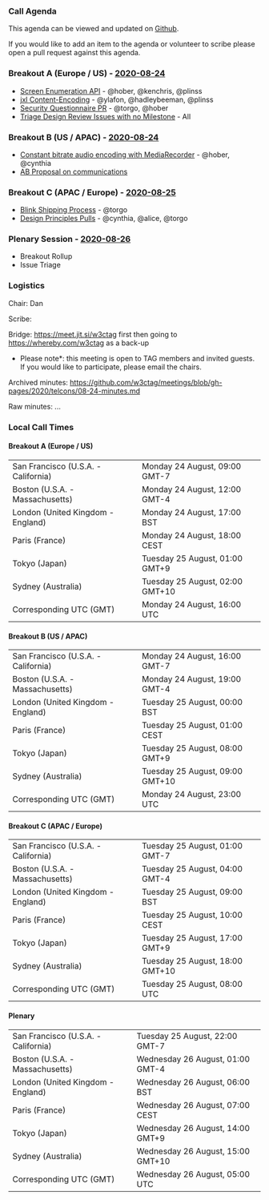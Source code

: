 ### Call Agenda

This agenda can be viewed and updated on [Github](https://github.com/w3ctag/meetings/blob/gh-pages/2020/telcons/08-24-agenda.md).

If you would like to add an item to the agenda or volunteer to scribe please open a pull request against this agenda.

### Breakout A (Europe / US) - [2020-08-24](https://www.timeanddate.com/worldclock/converter.html?iso=20200824T160000&p1=224&p2=43&p3=136&p4=195&p5=248&p6=240)

* [Screen Enumeration API](https://github.com/w3ctag/design-reviews/issues/413) - @hober, @kenchris, @plinss
* [jxl Content-Encoding](https://github.com/w3ctag/design-reviews/issues/541) - @ylafon, @hadleybeeman, @plinss
* [Security Questionnaire PR](https://github.com/w3ctag/security-questionnaire/pull/94) - @torgo, @hober
* [Triage Design Review Issues with no Milestone](https://github.com/w3ctag/design-reviews/issues?q=is%3Aopen+is%3Aissue+no%3Amilestone) - All

### Breakout B (US / APAC) - [2020-08-24](https://www.timeanddate.com/worldclock/converter.html?iso=20200824T230000&p1=224&p2=43&p3=136&p4=195&p5=248&p6=240)

* [Constant bitrate audio encoding with MediaRecorder](https://github.com/w3ctag/design-reviews/issues/540) - @hober, @cynthia
* [AB Proposal on communications](https://github.com/w3c/AB-memberonly/issues/34)

### Breakout C (APAC / Europe) - [2020-08-25](https://www.timeanddate.com/worldclock/converter.html?iso=20200825T080000&p1=224&p2=43&p3=136&p4=195&p5=248&p6=240)

* [Blink Shipping Process](https://github.com/w3ctag/design-reviews/issues/516) - @torgo
* [Design Principles Pulls](https://github.com/w3ctag/design-principles/pulls) - @cynthia, @alice, @torgo

### Plenary Session - [2020-08-26](https://www.timeanddate.com/worldclock/converter.html?iso=20200826T050000&p1=224&p2=43&p3=136&p4=195&p5=248&p6=240)

* Breakout Rollup
* Issue Triage

### Logistics

Chair: Dan

Scribe:

Bridge: https://meet.jit.si/w3ctag first then going to https://whereby.com/w3ctag as a back-up

* Please note*: this meeting is open to TAG members and invited guests. If you would like to participate, please email the chairs.

Archived minutes: https://github.com/w3ctag/meetings/blob/gh-pages/2020/telcons/08-24-minutes.md

Raw minutes: ...


### Local Call Times

#### Breakout A (Europe / US)

<table>
<tr><td> San Francisco (U.S.A. - California) <td> Monday 24 August, 09:00 GMT-7</td></tr>
<tr><td> Boston (U.S.A. - Massachusetts) <td> Monday 24 August, 12:00 GMT-4</td></tr>
<tr><td> London (United Kingdom - England) <td> Monday 24 August, 17:00 BST</td></tr>
<tr><td> Paris (France) <td> Monday 24 August, 18:00 CEST</td></tr>
<tr><td> Tokyo (Japan) <td> Tuesday 25 August, 01:00 GMT+9</td></tr>
<tr><td> Sydney (Australia) <td> Tuesday 25 August, 02:00 GMT+10</td></tr>
<tr><td> Corresponding UTC (GMT) <td> Monday 24 August, 16:00 UTC</td></tr>
</table>

#### Breakout B (US / APAC)

<table>
<tr><td> San Francisco (U.S.A. - California) <td> Monday 24 August, 16:00 GMT-7</td></tr>
<tr><td> Boston (U.S.A. - Massachusetts) <td> Monday 24 August, 19:00 GMT-4</td></tr>
<tr><td> London (United Kingdom - England) <td> Tuesday 25 August, 00:00 BST</td></tr>
<tr><td> Paris (France) <td> Tuesday 25 August, 01:00 CEST</td></tr>
<tr><td> Tokyo (Japan) <td> Tuesday 25 August, 08:00 GMT+9</td></tr>
<tr><td> Sydney (Australia) <td> Tuesday 25 August, 09:00 GMT+10</td></tr>
<tr><td> Corresponding UTC (GMT) <td> Monday 24 August, 23:00 UTC</td></tr>
</table>

#### Breakout C (APAC / Europe)

<table>
<tr><td> San Francisco (U.S.A. - California) <td> Tuesday 25 August, 01:00 GMT-7</td></tr>
<tr><td> Boston (U.S.A. - Massachusetts) <td> Tuesday 25 August, 04:00 GMT-4</td></tr>
<tr><td> London (United Kingdom - England) <td> Tuesday 25 August, 09:00 BST</td></tr>
<tr><td> Paris (France) <td> Tuesday 25 August, 10:00 CEST</td></tr>
<tr><td> Tokyo (Japan) <td> Tuesday 25 August, 17:00 GMT+9</td></tr>
<tr><td> Sydney (Australia) <td> Tuesday 25 August, 18:00 GMT+10</td></tr>
<tr><td> Corresponding UTC (GMT) <td> Tuesday 25 August, 08:00 UTC</td></tr>
</table>

#### Plenary

<table>
<tr><td> San Francisco (U.S.A. - California) <td> Tuesday 25 August, 22:00 GMT-7</td></tr>
<tr><td> Boston (U.S.A. - Massachusetts) <td> Wednesday 26 August, 01:00 GMT-4</td></tr>
<tr><td> London (United Kingdom - England) <td> Wednesday 26 August, 06:00 BST</td></tr>
<tr><td> Paris (France) <td> Wednesday 26 August, 07:00 CEST</td></tr>
<tr><td> Tokyo (Japan) <td> Wednesday 26 August, 14:00 GMT+9</td></tr>
<tr><td> Sydney (Australia) <td> Wednesday 26 August, 15:00 GMT+10</td></tr>
<tr><td> Corresponding UTC (GMT) <td> Wednesday 26 August, 05:00 UTC</td></tr>
</table>
